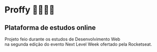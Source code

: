 # Proffy 👨‍🏫👩‍🏫
## Plataforma de estudos online

Projeto feio durante os estudos de Desenvolvimento Web 
<br>na segunda edição do evento Next Level Week ofertado pela Rocketseat.
